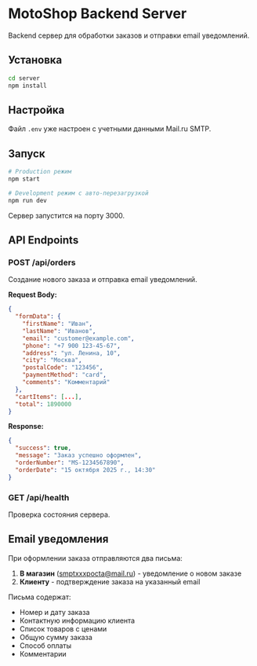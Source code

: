 # MotoShop Backend Server

Backend сервер для обработки заказов и отправки email уведомлений.

## Установка

```bash
cd server
npm install
```

## Настройка

Файл `.env` уже настроен с учетными данными Mail.ru SMTP.

## Запуск

```bash
# Production режим
npm start

# Development режим с авто-перезагрузкой
npm run dev
```

Сервер запустится на порту 3000.

## API Endpoints

### POST /api/orders
Создание нового заказа и отправка email уведомлений.

**Request Body:**
```json
{
  "formData": {
    "firstName": "Иван",
    "lastName": "Иванов",
    "email": "customer@example.com",
    "phone": "+7 900 123-45-67",
    "address": "ул. Ленина, 10",
    "city": "Москва",
    "postalCode": "123456",
    "paymentMethod": "card",
    "comments": "Комментарий"
  },
  "cartItems": [...],
  "total": 1890000
}
```

**Response:**
```json
{
  "success": true,
  "message": "Заказ успешно оформлен",
  "orderNumber": "MS-1234567890",
  "orderDate": "15 октября 2025 г., 14:30"
}
```

### GET /api/health
Проверка состояния сервера.

## Email уведомления

При оформлении заказа отправляются два письма:
1. **В магазин** (smptxxxpocta@mail.ru) - уведомление о новом заказе
2. **Клиенту** - подтверждение заказа на указанный email

Письма содержат:
- Номер и дату заказа
- Контактную информацию клиента
- Список товаров с ценами
- Общую сумму заказа
- Способ оплаты
- Комментарии

